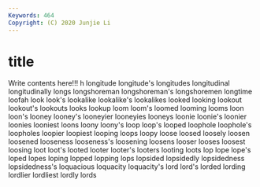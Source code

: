 ```yaml
---
Keywords: 464
Copyright: (C) 2020 Junjie Li
---
```


# title

Write contents here!!!
h 
longitude 
longitude's 
longitudes
longitudinal 
longitudinally 
longs 
longshoreman 
longshoreman's 
longshoremen 
longtime 
loofah 
look 
look's
lookalike 
lookalike's 
lookalikes 
looked 
looking 
lookout 
lookout's 
lookouts 
looks 
lookup
loom 
loom's 
loomed 
looming 
looms 
loon 
loon's 
looney 
looney's 
looneyier
looneyies 
looneys 
loonie 
loonie's 
loonier 
loonies 
looniest 
loons 
loony 
loony's
loop 
loop's 
looped 
loophole 
loophole's 
loopholes 
loopier 
loopiest 
looping 
loops
loopy 
loose 
loosed 
loosely 
loosen 
loosened 
looseness 
looseness's 
loosening 
loosens
looser 
looses 
loosest 
loosing 
loot 
loot's 
looted 
looter 
looter's 
looters
looting 
loots 
lop 
lope 
lope's 
loped 
lopes 
loping 
lopped 
lopping
lops 
lopsided 
lopsidedly 
lopsidedness 
lopsidedness's 
loquacious 
loquacity 
loquacity's 
lord 
lord's
lorded 
lording 
lordlier 
lordliest 
lordly 
lords 
